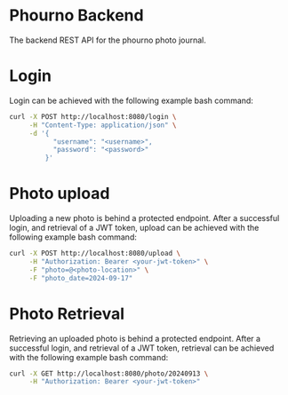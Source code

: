 # Phourno Backend

The backend REST API for the phourno photo journal.

# Login

Login can be achieved with the following example bash command:

```sh
curl -X POST http://localhost:8080/login \
     -H "Content-Type: application/json" \
     -d '{
           "username": "<username>",
           "password": "<password>"
         }'
```

# Photo upload

Uploading a new photo is behind a protected endpoint. After a successful login, and retrieval of a JWT token, upload can be
achieved with the following example bash command:

```sh
curl -X POST http://localhost:8080/upload \
     -H "Authorization: Bearer <your-jwt-token>" \
     -F "photo=@<photo-location>" \
     -F "photo_date=2024-09-17"
```

# Photo Retrieval

Retrieving an uploaded photo is behind a protected endpoint. After a successful login, and retrieval of a JWT token, retrieval can be
achieved with the following example bash command:

```sh
curl -X GET http://localhost:8080/photo/20240913 \
     -H "Authorization: Bearer <your-jwt-token>" 
```
